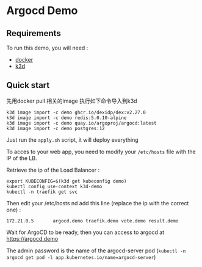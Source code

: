 # Argocd Demo

## Requirements

To run this demo, you will need :

- [docker](https://www.docker.com/)
- [k3d](https://github.com/rancher/k3d)

## Quick start

先用docker pull 相关的image
执行如下命令导入到k3d
```
k3d image import -c demo ghcr.io/dexidp/dex:v2.27.0
k3d image import -c demo redis:5.0.10-alpine
k3d image import -c demo quay.io/argoproj/argocd:latest
k3d image import -c demo postgres:12
```

Just run the `apply.sh` script, it will deploy everything

To acces to your web app, you need to modify your `/etc/hosts` file with the IP of the LB.

Retrieve the ip of the Load Balancer :

```
export KUBECONFIG=$(k3d get kubeconfig demo)
kubectl config use-context k3d-demo
kubectl -n traefik get svc
```

Then edit your /etc/hosts  nd add this line (replace the ip with the correct one) :

```
172.21.0.5       argocd.demo traefik.demo vote.demo result.demo
```

Wait for ArgoCD to be ready, then you can access to argocd at https://argocd.demo

The admin password is the name of the argocd-server pod (`kubectl -n argocd get pod -l app.kubernetes.io/name=argocd-server`)
